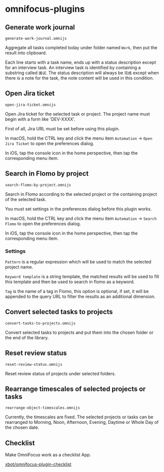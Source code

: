 # omnifocus-plugins

## Generate work journal

`generate-work-journal.omnijs`

Aggregate all tasks completed today under folder named `Work`, then put the result into clipboard.

Each line starts with a task name, ends up with a status description except for an interview task. An interview task is identified by containing a substring called `面试`. The status description will always be `完成` except when there is a note for the task, the note content will be used in this condition.

## Open Jira ticket

`open-jira-ticket.omnijs`

Open Jira ticket for the selected task or project. The project name must begin with a form like 'DEV-XXXX'.

First of all, Jira URL must be set before using this plugin.

In macOS, hold the CTRL key and click the menu item `Automation` → `Open Jira Ticket` to open the preferences dialog.

In iOS, tap the console icon in the home perspective, then tap the corresponding menu item.

## Search in Flomo by project

`search-flomo-by-project.omnijs`

Search in Flomo according to the selected project or the containing project of the selected task.

You must set settings in the preferences dialog before this plugin works.

In macOS, hold the CTRL key and click the menu item `Automation` → `Search Flomo` to open the preferences dialog.

In iOS, tap the console icon in the home perspective, then tap the corresponding menu item.

### Settings

`Pattern` is a regular expression which will be used to match the selected project name.

`Keyword template` is a string template, the matched results will be used to fill this template and then be used to search in flomo as a keyword.

`Tag` is the name of a tag in Flomo, this option is optional, if set, it will be appended to the query URL to filter the results as an additional dimension.

## Convert selected tasks to projects

`convert-tasks-to-projects.omnijs`

Convert selected tasks to projects and put them into the chosen folder or the end of the library.

## Reset review status

`reset-review-status.omnijs`

Reset review status of projects under selected folders.

## Rearrange timescales of selected projects or tasks

`rearrange-object-timescales.omnijs`

Currently, the timescales are fixed. The selected projects or tasks can be rearranged to Morning, Noon, Afternoon, Evening, Daytime or Whole Day of the chosen date.

## Checklist

Make OmniFocus work as a checklist App.

[xbot/omnifocus-plugin-checklist](https://github.com/xbot/omnifocus-plugin-checklist)
